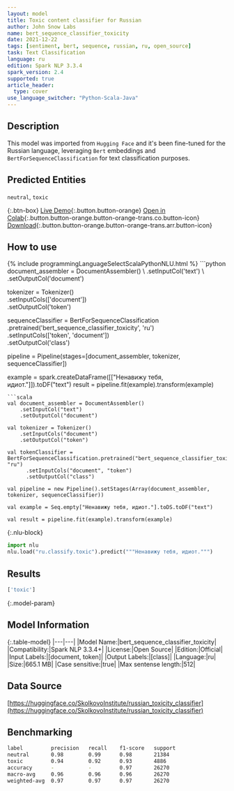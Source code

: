 ```yaml
---
layout: model
title: Toxic content classifier for Russian
author: John Snow Labs
name: bert_sequence_classifier_toxicity
date: 2021-12-22
tags: [sentiment, bert, sequence, russian, ru, open_source]
task: Text Classification
language: ru
edition: Spark NLP 3.3.4
spark_version: 2.4
supported: true
article_header:
  type: cover
use_language_switcher: "Python-Scala-Java"
---
```


## Description

This model was imported from `Hugging Face` and it's been fine-tuned for the Russian language, leveraging `Bert` embeddings and `BertForSequenceClassification` for text classification purposes.

## Predicted Entities

`neutral`, `toxic`

{:.btn-box}
[Live Demo](https://demo.johnsnowlabs.com/public/CLASSIFICATION_RU_TOXIC/){:.button.button-orange}
[Open in Colab](https://colab.research.google.com/github/JohnSnowLabs/spark-nlp-workshop/blob/master/tutorials/streamlit_notebooks/CLASSIFICATION_RU_TOXIC.ipynb){:.button.button-orange.button-orange-trans.co.button-icon}
[Download](https://s3.amazonaws.com/auxdata.johnsnowlabs.com/public/models/bert_sequence_classifier_toxicity_ru_3.3.4_2.4_1640162987772.zip){:.button.button-orange.button-orange-trans.arr.button-icon}

## How to use



<div class="tabs-box" markdown="1">
{% include programmingLanguageSelectScalaPythonNLU.html %}
```python
document_assembler = DocumentAssembler() \
    .setInputCol('text') \
    .setOutputCol('document')

tokenizer = Tokenizer() \
    .setInputCols(['document']) \
    .setOutputCol('token')

sequenceClassifier = BertForSequenceClassification \
      .pretrained('bert_sequence_classifier_toxicity', 'ru') \
      .setInputCols(['token', 'document']) \
      .setOutputCol('class')

pipeline = Pipeline(stages=[document_assembler, tokenizer, sequenceClassifier])

example = spark.createDataFrame([["Ненавижу тебя, идиот."]]).toDF("text")
result = pipeline.fit(example).transform(example)
```
```scala
val document_assembler = DocumentAssembler() 
    .setInputCol("text") 
    .setOutputCol("document")

val tokenizer = Tokenizer() 
    .setInputCols("document") 
    .setOutputCol("token")

val tokenClassifier = BertForSequenceClassification.pretrained("bert_sequence_classifier_toxicity", "ru")
      .setInputCols("document", "token")
      .setOutputCol("class")

val pipeline = new Pipeline().setStages(Array(document_assembler, tokenizer, sequenceClassifier))

val example = Seq.empty["Ненавижу тебя, идиот."].toDS.toDF("text")

val result = pipeline.fit(example).transform(example)
```


{:.nlu-block}
```python
import nlu
nlu.load("ru.classify.toxic").predict("""Ненавижу тебя, идиот.""")
```

</div>

## Results

```bash
['toxic']
```

{:.model-param}
## Model Information

{:.table-model}
|---|---|
|Model Name:|bert_sequence_classifier_toxicity|
|Compatibility:|Spark NLP 3.3.4+|
|License:|Open Source|
|Edition:|Official|
|Input Labels:|[document, token]|
|Output Labels:|[class]|
|Language:|ru|
|Size:|665.1 MB|
|Case sensitive:|true|
|Max sentense length:|512|

## Data Source

[https://huggingface.co/SkolkovoInstitute/russian_toxicity_classifier](https://huggingface.co/SkolkovoInstitute/russian_toxicity_classifier)

## Benchmarking

```bash
label         precision   recall	f1-score   support
neutral       0.98	      0.99	    0.98	   21384
toxic         0.94	      0.92	    0.93	   4886
accuracy  	  -		      -         0.97	   26270
macro-avg     0.96	      0.96	    0.96	   26270
weighted-avg  0.97	      0.97	    0.97	   26270
```

